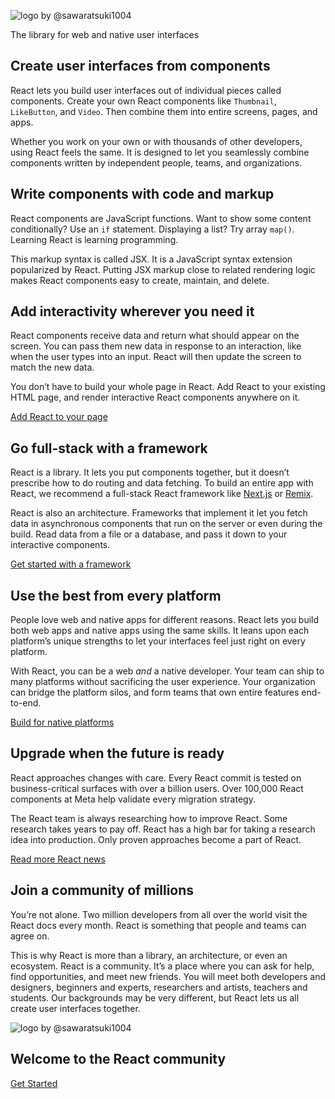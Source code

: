 ![logo by @sawaratsuki1004](/_next/image?url=%2Fimages%2Fuwu.png&w=640&q=75 "logo by @sawaratsuki1004")

The library for web and native user interfaces

## Create user interfaces from components

React lets you build user interfaces out of individual pieces called components. Create your own React components like `Thumbnail`, `LikeButton`, and `Video`. Then combine them into entire screens, pages, and apps.

Whether you work on your own or with thousands of other developers, using React feels the same. It is designed to let you seamlessly combine components written by independent people, teams, and organizations.

## Write components with code and markup

React components are JavaScript functions. Want to show some content conditionally? Use an `if` statement. Displaying a list? Try array `map()`. Learning React is learning programming.

This markup syntax is called JSX. It is a JavaScript syntax extension popularized by React. Putting JSX markup close to related rendering logic makes React components easy to create, maintain, and delete.

## Add interactivity wherever you need it

React components receive data and return what should appear on the screen. You can pass them new data in response to an interaction, like when the user types into an input. React will then update the screen to match the new data.

You don’t have to build your whole page in React. Add React to your existing HTML page, and render interactive React components anywhere on it.

[Add React to your page](/learn/add-react-to-an-existing-project)

## Go full-stack with a framework

React is a library. It lets you put components together, but it doesn’t prescribe how to do routing and data fetching. To build an entire app with React, we recommend a full-stack React framework like [Next.js](https://nextjs.org/) or [Remix](https://remix.run/).

React is also an architecture. Frameworks that implement it let you fetch data in asynchronous components that run on the server or even during the build. Read data from a file or a database, and pass it down to your interactive components.

[Get started with a framework](/learn/start-a-new-react-project)

## Use the best from every platform

People love web and native apps for different reasons. React lets you build both web apps and native apps using the same skills. It leans upon each platform’s unique strengths to let your interfaces feel just right on every platform.

With React, you can be a web *and* a native developer. Your team can ship to many platforms without sacrificing the user experience. Your organization can bridge the platform silos, and form teams that own entire features end-to-end.

[Build for native platforms](https://reactnative.dev/)

## Upgrade when the future is ready

React approaches changes with care. Every React commit is tested on business-critical surfaces with over a billion users. Over 100,000 React components at Meta help validate every migration strategy.

The React team is always researching how to improve React. Some research takes years to pay off. React has a high bar for taking a research idea into production. Only proven approaches become a part of React.

[Read more React news](/blog)

## Join a community of millions

You’re not alone. Two million developers from all over the world visit the React docs every month. React is something that people and teams can agree on.

This is why React is more than a library, an architecture, or even an ecosystem. React is a community. It’s a place where you can ask for help, find opportunities, and meet new friends. You will meet both developers and designers, beginners and experts, researchers and artists, teachers and students. Our backgrounds may be very different, but React lets us all create user interfaces together.

![logo by @sawaratsuki1004](/images/uwu.png "logo by @sawaratsuki1004")

## Welcome to the React community

[Get Started](/learn)